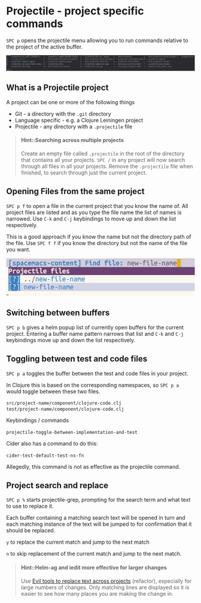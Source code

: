 # Projectile - project specific commands

`SPC p` opens the projectile menu allowing you to run commands relative to the project of the active buffer.

[![Spacemacs Projectile menu](/images/spacemacs-projectile-menu.png)](/images/spacemacs-projectile-menu.png)

## What is a Projectile project

A project can be one or more of the following things

* Git - a directory with the `.git` directory
* Language specific - e.g. a Clojure Leiningen project
* Projectile - any directory with a `.projectile` file

> #### Hint::Searching across multiple projects
> Create an empty file called `.projectile` in the root of the directory that contains all your projects.  `SPC /` in any project will now search through all files in all your projects.  Remove the `.projectile` file when finished, to search through just the current project.

## Opening Files from the same project

`SPC p f` to open a file in the current project that you know the name of. All project files are listed and as you type the file name the list of names is narrowed. Use `C-k` and `C-j` keybindings to move up and down the list respectively.

This is a good approach if you know the name but not the directory path of the file.  Use `SPC f f` if you know the directory but not the name of the file you want.

[![Spacemacs Projectile File - new file](/images/spacemacs-projectile-file-new-file--light.png)](/images/spacemacs-projectile-file-new-file--light.png)


## Switching between buffers

`SPC p b` gives a helm popup list of currently open buffers for the current project.  Entering a buffer name pattern narrows that list and `C-k` and `C-j` keybindings move up and down the list respectively.


## Toggling between test and code files

`SPC p a` toggles the buffer between the test and code files in your project.

In Clojure this is based on the corresponding namespaces, so `SPC p a` would toggle between these two files.

```
src/project-name/component/clojure-code.clj
test/project-name/component/clojure-code.clj
```

Keybindings / commands

`projectile-toggle-between-implementation-and-test`


Cider also has a command to do this:

`cider-test-default-test-ns-fn`

Allegedly, this command is not as effective as the projectile command.


## Project search and replace

`SPC p %` starts projectile-grep, prompting for the search term and what text to use to replace it.

Each buffer containing a matching search text will be opened in turn and each matching instance of the text will be jumped to for confirmation that it should be replaced.

`y` to replace the current match and jump to the next match

`n` to skip replacement of the current match and jump to the next match.

> #### Hint::Helm-ag and iedit more effective for larger changes
> Use [Evil tools to replace text across projects](/evil-tools/replacing-text-across-projects.md) (refactor), especially for large numbers of changes.  Only matching lines are displayed so it is easier to see how many places you are making the change in.
